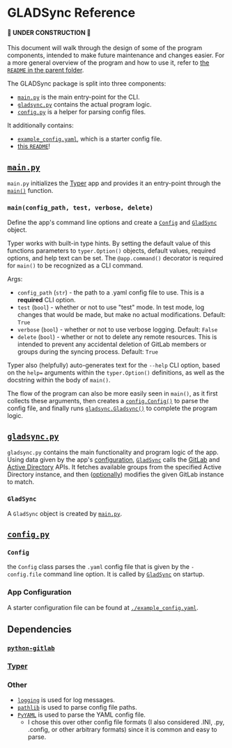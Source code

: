 # GLADSync Reference

#### 🚧 UNDER CONSTRUCTION 🚧

This document will walk through the design of some of the program components, intended to make future maintenance and changes easier. For a more general overview of the program and how to use it, refer to [the `README` in the parent folder](../README.md).

The GLADSync package is split into three components:

- [`main.py`](#mainpy) is the main entry-point for the CLI.
- [`gladsync.py`](#gladsyncpy) contains the actual program logic.
- [`config.py`](#configpy) is a helper for parsing config files.

It additionally contains:

- [`example_config.yaml`](#app-configuration), which is a starter config file.
- [this `README`](./README.md)!

## [`main.py`](./main.py)

`main.py` initializes the [Typer](#typer) app and provides it an entry-point through the [`main()`](#main) function.

### `main(config_path, test, verbose, delete)`

Define the app's command line options and create a [`Config`](#config) and [`GladSync`](#gladsync) object.

Typer works with built-in type hints. By setting the default value of this functions parameters to `typer.Option()` objects, default values, required options, and help text can be set. The `@app.command()` decorator is required for `main()` to be recognized as a CLI command.

Args:

- `config_path` (`str`) - the path to a .yaml config file to use. This is a **required** CLI option.
- `test` (`bool`) - whether or not to use "test" mode. In test mode, log changes that would be made, but make no actual modifications. Default: `True`
- `verbose` (`bool`) - whether or not to use verbose logging. Default: `False`
- `delete` (`bool`) - whether or not to delete any remote resources. This is intended to prevent any accidental deletion of GitLab members or groups during the syncing process. Default: `True`

Typer also (helpfully) auto-generates text for the `--help` CLI option, based on the `help=` arguments within the `typer.Option()` definitions, as well as the docstring within the body of `main()`.

The flow of the program can also be more easily seen in `main()`, as it first collects these arguments, then creates a [`config.Config()`](#config) to parse the config file, and finally runs [`gladsync.Gladsync()`](#gladsync) to complete the program logic.

## [`gladsync.py`](./gladsync.py)

`gladsync.py` contains the main functionality and program logic of the app. Using data given by the app's [configuration](#configpy), [`GladSync`](#gladsync) calls the [GitLab](#python-gitlab) and [Active Directory](../README.md#active-directory-api) APIs. It fetches available groups from the specified Active Directory instance, and then ([optionally](#mainconfig_path-test-verbose)) modifies the given GitLab instance to match.

### `GladSync`

A `GladSync` object is created by [`main.py`](#mainconfig_path-test-verbose-delete).

## [`config.py`](./config.py)

### `Config`

the `Config` class parses the `.yaml` config file that is given by the `-config.file` command line option. It is called by [`GladSync`](#gladsync) on startup.

### App Configuration

A starter configuration file can be found at [`./example_config.yaml`](./example_config.yaml).

## Dependencies

### [`python-gitlab`](https://python-gitlab.readthedocs.io/en/stable/index.html)

### [Typer](https://typer.tiangolo.com/)

### Other

- [`logging`](https://docs.python.org/3/library/logging.html) is used for log messages.
- [`pathlib`](https://docs.python.org/3/library/pathlib.html) is used to parse config file paths.
- [`PyYAML`](https://pyyaml.org/wiki/PyYAMLDocumentation) is used to parse the YAML config file.
  - I chose this over other config file formats (I also considered .INI, .py, .config, or other arbitrary formats) since it is common and easy to parse.